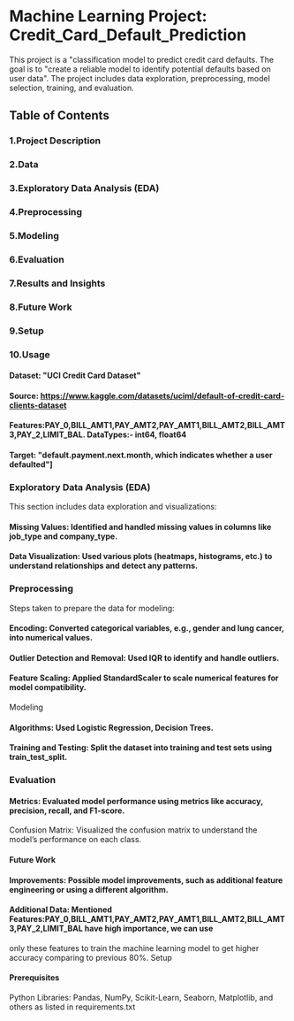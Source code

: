 # Machine Learning Project: Credit_Card_Default_Prediction

This project is a "classification model to predict credit card defaults. The goal is to "create a reliable model to identify potential defaults based on user data". The project includes data exploration, preprocessing, model selection, training, and evaluation.

## Table of Contents
### 1.Project Description
### 2.Data
### 3.Exploratory Data Analysis (EDA)
### 4.Preprocessing
### 5.Modeling
### 6.Evaluation
### 7.Results and Insights
### 8.Future Work
### 9.Setup
### 10.Usage

#### Dataset: "UCI Credit Card Dataset"
#### Source: https://www.kaggle.com/datasets/uciml/default-of-credit-card-clients-dataset
#### Features:PAY_0,BILL_AMT1,PAY_AMT2,PAY_AMT1,BILL_AMT2,BILL_AMT3,PAY_2,LIMIT_BAL. DataTypes:- int64, float64
#### Target: "default.payment.next.month, which indicates whether a user defaulted"]
### Exploratory Data Analysis (EDA)
This section includes data exploration and visualizations:

#### Missing Values: Identified and handled missing values in columns like job_type and company_type.
#### Data Visualization: Used various plots (heatmaps, histograms, etc.) to understand relationships and detect any patterns.
### Preprocessing
Steps taken to prepare the data for modeling:

#### Encoding: Converted categorical variables, e.g., gender and lung cancer, into numerical values.
#### Outlier Detection and Removal: Used IQR to identify and handle outliers.
#### Feature Scaling: Applied StandardScaler to scale numerical features for model compatibility.
Modeling
#### Algorithms: Used Logistic Regression, Decision Trees.
#### Training and Testing: Split the dataset into training and test sets using train_test_split.

### Evaluation
#### Metrics: Evaluated model performance using metrics like accuracy, precision, recall, and F1-score.
Confusion Matrix: Visualized the confusion matrix to understand the model’s performance on each class.

#### Future Work
#### Improvements: Possible model improvements, such as additional feature engineering or using a different algorithm.
#### Additional Data: Mentioned Features:PAY_0,BILL_AMT1,PAY_AMT2,PAY_AMT1,BILL_AMT2,BILL_AMT3,PAY_2,LIMIT_BAL have high importance, we can use 
only these features to train the machine learning model to get higher accuracy comparing to previous 80%.
Setup
#### Prerequisites
Python
Libraries: Pandas, NumPy, Scikit-Learn, Seaborn, Matplotlib, and others as listed in requirements.txt

